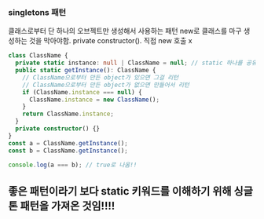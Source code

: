 ### singletons 패턴

클래스로부터 단 하나의 오브젝트만 생성해서 사용하는 패턴
new로 클래스를 마구 생성하는 것을 막아야함. private constructor(). 직접 new 호출 x

```ts
class ClassName {
  private static instance: null | ClassName = null; // static 하나를 공유하기 때문, private 클래스 안에서만 두루고 get으로 얻을수만 있어서
  public static getInstance(): ClassName {
    // ClassName으로부터 만든 object가 있으면 그걸 리턴
    // ClassName으로부터 만든 object가 없으면 만들어서 리턴
    if (ClassName.instance === null) {
      ClassName.instance = new ClassName();
    }
    return ClassName.instance;
  }
  private constructor() {}
}
const a = ClassName.getInstance();
const b = ClassName.getInstance();

console.log(a === b); // true로 나옴!!
```

## 좋은 패턴이라기 보다 static 키워드를 이해하기 위해 싱글톤 패턴을 가져온 것임!!!!
